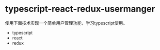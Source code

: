 # typescript-react-redux-usermanger
使用下面技术实现一个简单用户管理功能，学习typescript使用。
+ typescript
+ react
+ redux
